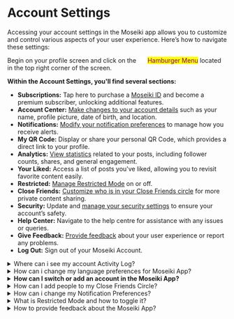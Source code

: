 # Account Settings

Accessing your account settings in the Moseiki app allows you to customize and control various aspects of your user experience. Here’s how to navigate these settings:

Begin on your profile screen and click on the ![](<../../../.gitbook/assets/Group 410.png>)<mark style="color:purple;">Hamburger Menu</mark> located in the top right corner of the screen.

**Within the Account Settings, you'll find several sections:**

* **Subscriptions:** Tap here to purchase a [Moseiki ID](../../../moseiki-features/moseiki-handle.md) and become a premium subscriber, unlocking additional features.
* **Account Center:** [Make changes to your account details](../../sign-up-and-get-started/account-center.md) such as your name, profile picture, date of birth, and location.
* **Notifications:** [Modify your notification preferences](./#how-can-i-change-my-notification-preferences) to manage how you receive alerts.
* **My QR Code:** Display or share your personal QR Code, which provides a direct link to your profile.
* **Analytics:** [View statistics](activity-log.md#analytics) related to your posts, including follower counts, shares, and general engagement.
* **Your Liked:** Access a list of posts you've liked, allowing you to revisit favorite content easily.
* **Restricted:** [Manage Restricted Mode](./#what-is-restricted-mode-and-how-to-toggle-it) on or off.
* **Close Friends:** [Customize who is in your Close Friends circle](./#what-is-close-friends-circle) for more private content sharing.
* **Security:** Update and [manage your security settings](../../sign-up-and-get-started/account-security.md) to ensure your account’s safety.
* **Help Center:** Navigate to the help centre for assistance with any issues or queries.
* **Give Feedback:** [Provide feedback](./#how-to-provide-feedback-about-the-moseiki-app) about your user experience or report any problems.
* **Log Out:** Sign out of your Moseiki Account.

<details>

<summary>Where can i see my account Activity Log?</summary>

You can view your account Activity Log in the Moseiki app by navigating to the Account Settings. Here’s how to access it:

1. Open the Moseiki app and go to your profile.
2. Click on the ![](<../../../.gitbook/assets/Group 410.png>)<mark style="color:purple;">Hamburger Menu</mark> in the top corner of the screen.
3. Select <mark style="color:purple;">Account Settings</mark> from the menu.
4. Find and tap on [Activity Log](activity-log.md).

In the Activity Log, you can review recent activities on your account, such as logins and settings changes. This section also allows you to monitor for any unauthorized access. If you notice suspicious activity, you can use this feature to log out from other devices remotely, ensuring your account's security.

</details>

<details>

<summary>How can i change my language preferences for Moseiki App?</summary>

To change your language preferences in the Moseiki app, follow these simple steps:

1. Open the Moseiki app and navigate to your profile screen.
2. Tap on the ![](<../../../.gitbook/assets/Group 410.png>)<mark style="color:purple;">Hamburger Menu</mark> located in the top corner of the screen.
3. Select <mark style="color:purple;">Account Settings</mark> from the expanded menu options.
4. Scroll down to find <mark style="color:purple;">Language</mark> and tap on it.
5. You’ll see a list of available languages. Select the language you prefer to use for the app.

Once you've selected your preferred language, the app interface will update to reflect your choice. This change will affect all menus, buttons, and navigational elements within the app.

</details>

<details>

<summary><strong>How can I switch or add an account in the Moseiki App?</strong></summary>

To switch between accounts or add a new account in the Moseiki app, follow these steps:

1. Open the Moseiki app and go to your profile screen.
2. Tap on the ![](<../../../.gitbook/assets/Group 410.png>)<mark style="color:purple;">Hamburger Menu</mark> located in the top corner of the screen.
3. Choose <mark style="color:purple;">Account Settings</mark> from the menu.
4. Look for and select <mark style="color:purple;">Switch Account</mark>.
5. Here, you will see a list of accounts you’ve previously logged into. You can switch by selecting the account you wish to use.
6. To add a new account, click on the <mark style="color:purple;">Add Moseiki Account</mark> button and follow the prompts to log in or create a new account.

This feature allows you to manage multiple Moseiki accounts conveniently, either switching between them or adding new ones as needed.

</details>

<details>

<summary>How can I add people to my Close Friends Circle?</summary>

1. Open the Moseiki app and go to your profile screen.
2. Tap on the ![](<../../../.gitbook/assets/Group 410.png>)<mark style="color:purple;">Hamburger Menu</mark> located in the top corner of the screen.
3. Choose <mark style="color:purple;">Account Settings</mark> from the menu.
4. Look for and select <mark style="color:purple;">Close Friends</mark>.

There are two ways to add your friends: search or scroll through the list.

* **Search**: Use the search bar at the top to find specific friends by typing their names.
* **Scroll**: Scroll through the list of friends to find the ones you want to add.

To add friends, tap on their name. A checkmark will appear indicating that they are selected. You can select up to a maximum of 150 friends.

Once you have selected all the friends you want to add, tap the <mark style="color:purple;">Save</mark> button located at the top right corner of the screen. The selected friends will now be added to your Close Friends Circle.

</details>

<details>

<summary>How can i change my Notification Preferences?</summary>

You can view your account Activity Log in the Moseiki app by navigating to the Account Settings. Here’s how to access it:

1. Open the Moseiki app and go to your profile.
2. Click on the ![](<../../../.gitbook/assets/Group 410.png>)<mark style="color:purple;">Hamburger Menu</mark> in the top corner of the screen.
3. Select <mark style="color:purple;">Account Settings</mark> from the menu.
4. Find and tap on [Notifications](./#how-can-i-change-my-notification-preferences).

In the Notifications section, you can review and manage various types of notifications for your account. This includes push notifications, email notifications, and SMS notifications. You can customize your preferences for different activities, such as posts, messages, followers, trends, shop activities, and more. This feature helps you stay updated on account activities and ensures you receive the alerts you want.

</details>

<details>

<summary>What is Restricted Mode and how to toggle it?</summary>

Restricted Mode is a feature that helps limit the appearance of content that may not be appropriate for some audiences. This mode is designed to filter out sensitive content, ensuring a safer browsing experience.

1. Open the Moseiki app and go to your profile.
2. Click on the ![](<../../../.gitbook/assets/Group 410.png>)<mark style="color:purple;">Hamburger Menu</mark> in the top corner of the screen.
3. Select <mark style="color:purple;">Account Settings</mark> from the menu.
4. Find and tap on <mark style="color:purple;">Restriction</mark>.
5. Use the switch to turn on Restricted Mode.
6. When prompted, enter your account password to activate the mode&#x20;

</details>

<details>

<summary>How to provide feedback about the Moseiki App?</summary>

In the [Account Settings](./) menu look for and select <mark style="color:purple;">Give Feedback</mark>.

1. Choose the category that best describes your issue (e.g., Account, Wallet, Shop, Post & Stories, Live Stream, Interaction, Other).
2. Provide a detailed description of the issue in the description field.
3. You can upload a screenshot to demonstrate the problem. This will help the support team understand the issue better.
4. Once you have filled in the description and optionally uploaded a screenshot, tap the Send button to submit your feedback.
5. After submitting your feedback, you will see a confirmation screen thanking you for your feedback. Tap <mark style="color:purple;">Done</mark> to complete the process.

</details>
